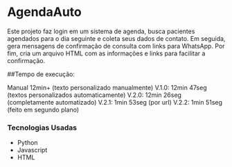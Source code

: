 # AgendaAuto

Este projeto faz login em um sistema de agenda, busca pacientes agendados para o dia seguinte e coleta seus dados de contato. Em seguida, gera mensagens de confirmação de consulta com links para WhatsApp. Por fim, cria um arquivo HTML com as informações e links para facilitar a confirmação.

##Tempo de execução:

Manual 12min+ (texto personalizado manualmente)
  V.1.0: 12min 47seg (textos personalizados automaticamente)
  V.2.0: 12min 26seg (completamente automatizado)
  V.2.1: 1min 53seg (por url)
  V.2.2: 1min 51seg (feito em segundo plano)

### Tecnologias Usadas

- Python
- Javascript
- HTML
